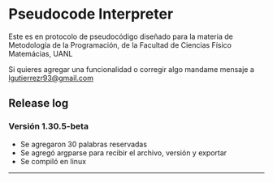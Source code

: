 # Pseudocode Interpreter

Este es en protocolo de pseudocódigo diseñado para la materia de Metodología de la Programación, de la Facultad de Ciencias Físico Matemácias, UANL


Si quieres agregar una funcionalidad o corregir algo mandame mensaje a lgutierrezr93@gmail.com

## Release log 

### Versión 1.30.5-beta
- Se agregaron 30 palabras reservadas
- Se agregó argparse para recibir el archivo, versión y exportar
- Se compiló en linux
***
